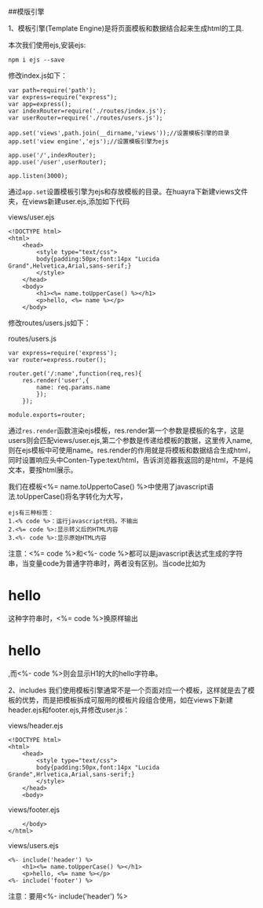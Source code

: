 ##模版引擎

1、模板引擎(Template Engine)是将页面模板和数据结合起来生成html的工具.
	
本次我们使用ejs,安装ejs:
	
	npm i ejs --save

修改index.js如下：
	
	var path=require('path');
	var express=require("express");
	var app=express();
	var indexRouter=require('./routes/index.js');
	var userRouter=require('./routes/users.js');

	app.set('views',path.join(__dirname,'views'));//设置模板引擎的目录
	app.set('view engine','ejs');//设置模板引擎为ejs

	app.use('/',indexRouter);
	app.use('/user',userRouter);

	app.listen(3000);


通过`app.set`设置模板引擎为ejs和存放模板的目录。在huayra下新建views文件夹，在views新建user.ejs,添加如下代码
	
views/user.ejs

	<!DOCTYPE html>
	<html>
		<head>
			<style type="text/css">
			body{padding:50px;font:14px "Lucida Grand",Helvetica,Arial,sans-serif;}
			</style>
		</head>
		<body>
			<h1><%= name.toUpperCase() %></h1>
			<p>hello, <%= name %></p>
		</body>

修改routes/users.js如下：

routes/users.js

	var express=require('express');
	var router=express.router();

	router.get('/:name',function(req,res){
		res.render('user',{
			name: req.params.name
			});
		});

	module.exports=router;


通过`res.render`函数渲染ejs模板，res.render第一个参数是模板的名字，这是users则会匹配views/user.ejs,第二个参数是传递给模板的数据，这里传入name,则在ejs模板中可使用name。res.render的作用就是将模板和数据结合生成html，同时设置响应头中Conten-Type:text/html，告诉浏览器我返回的是html，不是纯文本，要按html展示。


我们在模板<%= name.toUppertoCase() %>中使用了javascript语法.toUpperCase()将名字转化为大写，
	
	ejs有三种标签：
	1.<% code %>：运行javascript代码，不输出
	2.<%= code %>:显示转义后的HTML内容
	3.<%- code %>:显示原始HTML内容

注意：<%= code %>和<%- code %>都可以是javascript表达式生成的字符串，当变量code为普通字符串时，两者没有区别。当code比如为<h1>hello</h1>这种字符串时，<%= code %>换原样输出<h1>hello</h1>,而<%- code %>则会显示H1的大的hello字符串。


2、includes
	我们使用模板引擎通常不是一个页面对应一个模板，这样就是去了模板的优势，而是把模板拆成可服用的模板片段组合使用，如在views下新建header.ejs和footer.ejs,并修改user.js：

views/header.ejs
	
	<!DOCTYPE html>
	<html>
		<head>
			<style type="text/css">
			body{padding:50px,font:14px "Lucida Grande",Hrlvetica,Arial,sans-serif;}
			</style>
		</head>
		<body>

views/footer.ejs
	
		</body>
	</html>

views/users.ejs

	<%- include('header') %>
		<h1><%= name.toUpperCase() %></h1>
		<p>hello, <%= name %></p>
	<%- include('footer') %>

注意：要用<%- include('header') %>